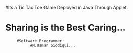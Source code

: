 
#Its a Tic Tac Toe Game Deployed in Java Through Applet.
   # Sharing is the Best Caring...
         #Software Programmer:
               #M.Usman Siddiqui...
